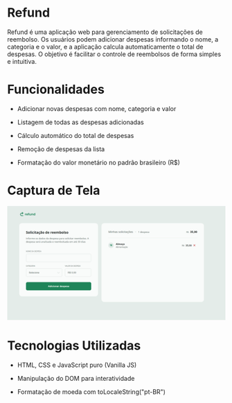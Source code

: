 # Refund

Refund é uma aplicação web para gerenciamento de solicitações de reembolso. Os usuários podem adicionar despesas informando o nome, a categoria e o valor, e a aplicação calcula automaticamente o total de despesas. O objetivo é facilitar o controle de reembolsos de forma simples e intuitiva.

# Funcionalidades

- Adicionar novas despesas com nome, categoria e valor

- Listagem de todas as despesas adicionadas

- Cálculo automático do total de despesas

- Remoção de despesas da lista

- Formatação do valor monetário no padrão brasileiro (R$)

# Captura de Tela

![Tela do Proejeto](Refund/img/Refund.png)

# Tecnologias Utilizadas

- HTML, CSS e JavaScript puro (Vanilla JS)

- Manipulação do DOM para interatividade

- Formatação de moeda com toLocaleString("pt-BR")
